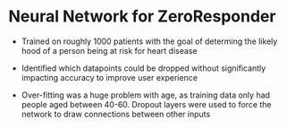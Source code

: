 # Neural Network for ZeroResponder

  - Trained on roughly 1000 patients with the goal of determing the likely hood of a person being at risk for heart disease
  
  - Identified which datapoints could be dropped without significantly impacting accuracy to improve user experience
  
  - Over-fitting was a huge problem with age, as training data only had people aged between 40-60. Dropout layers were used to force the network to draw connections between other inputs

